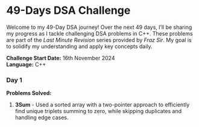 # 49-Days DSA Challenge

Welcome to my 49-Day DSA journey! Over the next 49 days, I’ll be sharing my progress as I tackle challenging DSA problems in C++. These problems are part of the *Last Minute Revision* series provided by *Fraz Sir*. My goal is to solidify my understanding and apply key concepts daily.

**Challenge Start Date:** 16th November 2024 <br>
**Language:** C++

### Day 1
**Problems Solved:**  
1. **3Sum** - Used a sorted array with a two-pointer approach to efficiently find unique triplets summing to zero, while skipping duplicates and handling edge cases.
